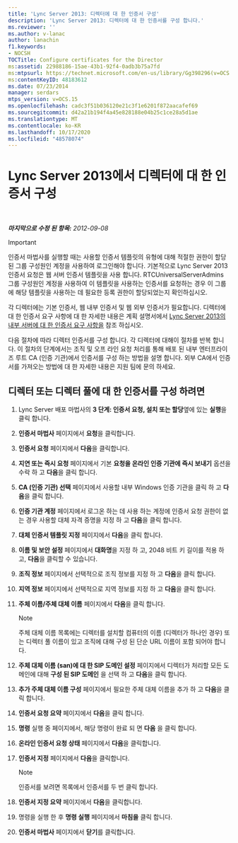 ```yaml
---
title: 'Lync Server 2013: 디렉터에 대 한 인증서 구성'
description: 'Lync Server 2013: 디렉터에 대 한 인증서를 구성 합니다.'
ms.reviewer: ''
ms.author: v-lanac
author: lanachin
f1.keywords:
- NOCSH
TOCTitle: Configure certificates for the Director
ms:assetid: 22988186-15ae-43b1-92f4-0adb3b75a7fd
ms:mtpsurl: https://technet.microsoft.com/en-us/library/Gg398296(v=OCS.15)
ms:contentKeyID: 48183612
ms.date: 07/23/2014
manager: serdars
mtps_version: v=OCS.15
ms.openlocfilehash: cadc3f51b036120e21c3f1e6201f872aacafef69
ms.sourcegitcommit: d42a21b194f4a45e828188e04b25c1ce28a5d1ae
ms.translationtype: MT
ms.contentlocale: ko-KR
ms.lasthandoff: 10/17/2020
ms.locfileid: "48578074"
---
```

# <a name="configure-certificates-for-the-director-in-lync-server-2013"></a>Lync Server 2013에서 디렉터에 대 한 인증서 구성

<div data-xmlns="http://www.w3.org/1999/xhtml">

<div class="topic" data-xmlns="http://www.w3.org/1999/xhtml" data-msxsl="urn:schemas-microsoft-com:xslt" data-cs="https://msdn.microsoft.com/">

<div data-asp="https://msdn2.microsoft.com/asp">



</div>

<div id="mainSection">

<div id="mainBody">

<span> </span>

_**마지막으로 수정 된 항목:** 2012-09-08_

<div>


> [!IMPORTANT]  
> 인증서 마법사를 실행할 때는 사용할 인증서 템플릿의 유형에 대해 적절한 권한이 할당된 그룹 구성원인 계정을 사용하여 로그인해야 합니다. 기본적으로 Lync Server 2013 인증서 요청은 웹 서버 인증서 템플릿을 사용 합니다. RTCUniversalServerAdmins 그룹 구성원인 계정을 사용하여 이 템플릿을 사용하는 인증서를 요청하는 경우 이 그룹에 해당 템플릿을 사용하는 데 필요한 등록 권한이 할당되었는지 확인하십시오.



</div>

각 디렉터에는 기본 인증서, 웹 내부 인증서 및 웹 외부 인증서가 필요합니다. 디렉터에 대 한 인증서 요구 사항에 대 한 자세한 내용은 계획 설명서에서 [Lync Server 2013의 내부 서버에 대 한 인증서 요구 사항을](lync-server-2013-certificate-requirements-for-internal-servers.md) 참조 하십시오.

다음 절차에 따라 디렉터 인증서를 구성 합니다. 각 디렉터에 대해이 절차를 반복 합니다. 이 절차의 단계에서는 조직 및 오프 라인 요청 처리를 통해 배포 된 내부 엔터프라이즈 루트 CA (인증 기관)에서 인증서를 구성 하는 방법을 설명 합니다. 외부 CA에서 인증서를 가져오는 방법에 대 한 자세한 내용은 지원 팀에 문의 하세요.

<div>

## <a name="to-configure-certificates-for-the-director-or-director-pool"></a>디렉터 또는 디렉터 풀에 대 한 인증서를 구성 하려면

1.  Lync Server 배포 마법사의 **3 단계: 인증서 요청, 설치 또는 할당**옆에 있는 **실행**을 클릭 합니다.

2.  **인증서 마법사** 페이지에서 **요청**을 클릭합니다.

3.  **인증서 요청** 페이지에서 **다음**을 클릭합니다.

4.  **지연 또는 즉시 요청** 페이지에서 기본 **요청을 온라인 인증 기관에 즉시 보내기** 옵션을 수락 하 고 **다음**을 클릭 합니다.

5.  **CA (인증 기관) 선택** 페이지에서 사용할 내부 Windows 인증 기관을 클릭 하 고 **다음**을 클릭 합니다.

6.  **인증 기관 계정** 페이지에서 로그온 하는 데 사용 하는 계정에 인증서 요청 권한이 없는 경우 사용할 대체 자격 증명을 지정 하 고 **다음**을 클릭 합니다.

7.  **대체 인증서 템플릿 지정** 페이지에서 **다음**을 클릭 합니다.

8.  **이름 및 보안 설정** 페이지에서 **대화명**을 지정 하 고, 2048 비트 키 길이를 적용 하 고, **다음**을 클릭할 수 있습니다.

9.  **조직 정보** 페이지에서 선택적으로 조직 정보를 지정 하 고 **다음**을 클릭 합니다.

10. **지역 정보** 페이지에서 선택적으로 지역 정보를 지정 하 고 **다음**을 클릭 합니다.

11. **주체 이름/주체 대체 이름** 페이지에서 **다음**을 클릭 합니다.
    
    <div>
    

    > [!NOTE]  
    > 주체 대체 이름 목록에는 디렉터를 설치할 컴퓨터의 이름 (디렉터가 하나인 경우) 또는 디렉터 풀 이름이 있고 조직에 대해 구성 된 단순 URL 이름이 포함 되어야 합니다.

    
    </div>

12. **주체 대체 이름 (san)에 대 한 SIP 도메인 설정** 페이지에서 디렉터가 처리할 모든 도메인에 대해 **구성 된 SIP 도메인** 을 선택 하 고 **다음**을 클릭 합니다.

13. **추가 주체 대체 이름 구성** 페이지에서 필요한 주체 대체 이름을 추가 하 고 **다음**을 클릭 합니다.

14. **인증서 요청 요약** 페이지에서 **다음**을 클릭 합니다.

15. **명령** 실행 중 페이지에서, 해당 명령이 완료 되 면 **다음** 을 클릭 합니다.

16. **온라인 인증서 요청 상태** 페이지에서 **다음**을 클릭합니다.

17. **인증서 지정** 페이지에서 **다음**을 클릭합니다.
    
    <div>
    

    > [!NOTE]  
    > 인증서를 보려면 목록에서 인증서를 두 번 클릭 합니다.

    
    </div>

18. **인증서 지정 요약** 페이지에서 **다음**을 클릭합니다.

19. 명령을 실행 한 후 **명령 실행** 페이지에서 **마침을** 클릭 합니다.

20. **인증서 마법사** 페이지에서 **닫기**를 클릭합니다.

</div>

</div>

<span> </span>

</div>

</div>

</div>

